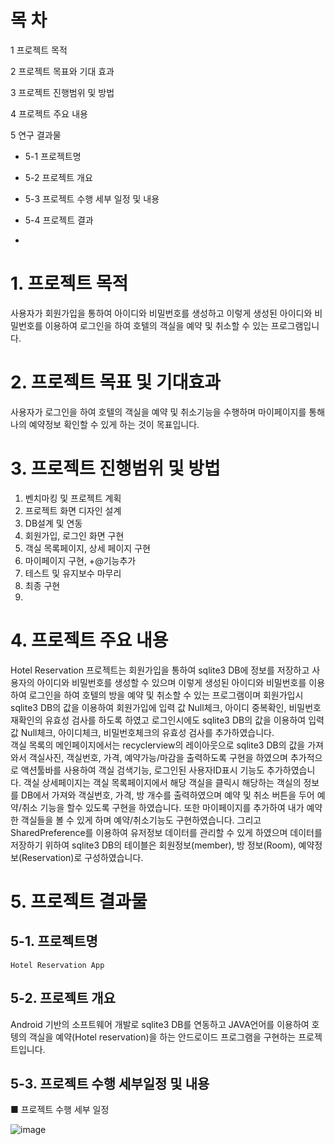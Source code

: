 #  목 차
 1 프로젝트 목적

 2 프로젝트 목표와 기대 효과

 3 프로젝트 진행범위 및 방법

 4 프로젝트 주요 내용

 5 연구 결과물

 - 5-1 프로젝트명
 
 - 5-2 프로젝트 개요
 
 - 5-3 프로젝트 수행 세부 일정 및 내용
 
 - 5-4 프로젝트 결과  
 - 

# 1. 프로젝트 목적
사용자가 회원가입을 통하여 아이디와 비밀번호를 생성하고 이렇게 생성된 아이디와 비밀번호를 이용하여 로그인을 하여 호텔의 객실을 예약 및 취소할 수 있는 프로그램입니다.  


# 2. 프로젝트 목표 및 기대효과
   사용자가 로그인을 하여 호텔의 객실을 예약 및 취소기능을 수행하며 마이페이지를 통해 나의 예약정보 확인할 수 있게 하는 것이 목표입니다.  
   

# 3. 프로젝트 진행범위 및 방법
1. 	벤치마킹 및 프로젝트 계획
2. 	프로젝트 화면 디자인 설계
3.   DB설계 및 연동 
4. 	회원가입, 로그인 화면 구현
5. 	객실 목록페이지, 상세 페이지 구현
6.  마이페이지 구현, +@기능추가
7.  테스트 및 유지보수 마무리
8. 	최종 구현  
9. 	

# 4. 프로젝트 주요 내용
Hotel Reservation 프로젝트는 회원가입을 통하여 sqlite3 DB에 정보를 저장하고 사용자의 아이디와 비밀번호를 생성할 수 있으며 이렇게 생성된 아이디와 비밀번호를 이용하여 로그인을 하여 호텔의 방을 예약 및 취소할 수 있는 프로그램이며 회원가입시 sqlite3 DB의 값을 이용하여 회원가입에 입력 값 Null체크, 아이디 중복확인, 비밀번호 재확인의 유효성 검사를 하도록 하였고 로그인시에도 sqlite3 DB의 값을 이용하여 입력 값 Null체크, 아이디체크, 비밀번호체크의 유효성 검사를 추가하였습니다.   
객실 목록의 메인페이지에서는 recyclerview의 레이아웃으로 sqlite3 DB의 값을 가져와서 객실사진, 객실번호, 가격, 예약가능/마감을 출력하도록 구현을 하였으며 추가적으로 액션툴바를 사용하여 객실 검색기능, 로그인된 사용자ID표시 기능도 추가하였습니다. 객실 상세페이지는 객실 목록페이지에서 해당 객실을 클릭시 해당하는 객실의 정보를 DB에서 가져와 객실번호, 가격, 방 개수를 출력하였으며 예약 및 취소 버튼을 두어 예약/취소 기능을 할수 있도록 구현을 하였습니다. 또한 마이페이지를 추가하여 내가 예약한 객실들을 볼 수 있게 하며 예약/취소기능도 구현하였습니다. 그리고 SharedPreference를 이용하여 유저정보 데이터를 관리할 수 있게 하였으며 데이터를 저장하기 위하여 sqlite3 DB의 테이블은 회원정보(member), 방 정보(Room), 예약정보(Reservation)로 구성하였습니다.  


# 5. 프로젝트 결과물  


## 5-1. 프로젝트명   
	Hotel Reservation App  
	

## 5-2. 프로젝트 개요
Android 기반의 소프트웨어 개발로 sqlite3 DB를 연동하고 JAVA언어를 이용하여 호텡의 객실을 예약(Hotel reservation)을 하는 안드로이드 프로그램을 구현하는 프로젝트입니다.  


## 5-3. 프로젝트 수행 세부일정 및 내용
■ 프로젝트 수행 세부 일정  

![image](https://user-images.githubusercontent.com/65882143/221432791-2764eda1-747c-4630-8bad-2e1cae8ae474.png)
